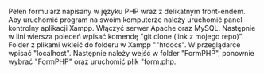 Pełen formularz napisany w języku PHP wraz z delikatnym front-endem. 
Aby uruchomić program na swoim komputerze należy uruchomić panel kontrolny aplikacji Xampp. Włączyć serwer Apache oraz MySQL. Następnie w lini wiersza poleceń wpisać komendę "git clone (link z mojego repo)". Folder z plikami wkleić do folderu w Xampp ""htdocs". W przeglądarce wpisać "localhost". Następnie należy wejść w folder "FormPHP", ponownie wybrać "FormPHP" oraz uruchomić plik "form.php.
